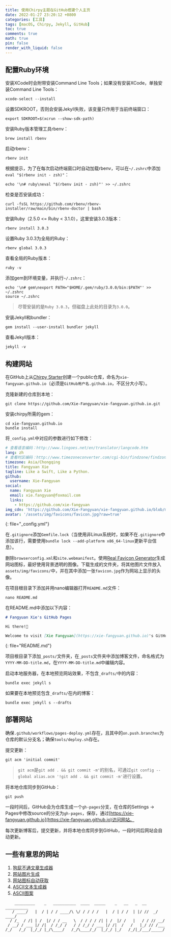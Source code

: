 ```yaml
---
title: 使用Chirpy主题在GitHub搭建个人主页
date: 2022-01-27 23:20:12 +0800
categories: [工具]
tags: [macOS, Chirpy, Jekyll, GitHub]
toc: true
comments: true
math: true
pin: false
render_with_liquid: false
---
```


## 配置Ruby环境

安装XCode时会附带安装Command Line Tools；如果没有安装XCode，单独安装Command Line Tools：

```shell
xcode-select --install
```

设置SDKROOT，否则会安装Jekyll失败，该变量只作用于当前终端窗口：

```shell
export SDKROOT=$(xcrun --show-sdk-path)
```

安装Ruby版本管理工具rbenv：

```shell
brew install rbenv
```

启动rbenv：

```shell
rbenv init
```

根据提示，为了在每次启动终端窗口时自动加载rbenv，可以在`~/.zshrc`中添加`eval "$(rbenv init - zsh)"`：

```shell
echo '\n# ruby\neval "$(rbenv init - zsh)"' >> ~/.zshrc
```

检查是否安装成功：

```shell
curl -fsSL https://github.com/rbenv/rbenv-installer/raw/main/bin/rbenv-doctor | bash
```

安装Ruby（2.5.0 <= Ruby < 3.1.0），这里安装3.0.3版本：

```shell
rbenv install 3.0.3
```

设置Ruby 3.0.3为全局的Ruby：

```shell
rbenv global 3.0.3
```

查看全局的Ruby版本：

```shell
ruby -v
```

添加gem到环境变量，并执行`~/.zshrc`：

```shell
echo '\n# gem\nexport PATH="$HOME/.gem/ruby/3.0.0/bin:$PATH"' >> ~/.zshrc
source ~/.zshrc
```

> 尽管安装的是`Ruby 3.0.3`，但磁盘上此处的目录为`3.0.0`。

安装Jekyll和bundler：

```shell
gem install --user-install bundler jekyll
```

查看Jekyll版本：

```shell
jekyll -v
```

## 构建网站

在GitHub上从[Chirpy Starter](https://github.com/cotes2020/chirpy-starter/generate)创建一个public仓库，命名为`xie-fangyuan.github.io`（必须是`GitHub用户名.github.io`，不区分大小写）。

克隆新建的仓库到本地：

```shell
git clone https://github.com/Xie-Fangyuan/xie-fangyuan.github.io.git
```

安装chirpy所需的gem：

```shell
cd xie-fangyuan.github.io
bundle install
```

将`_config.yml`中对应的参数进行如下修改：

```yml
# 查看语言编码：http://www.lingoes.net/en/translator/langcode.htm
lang: zh
# 查看时区编码：http://www.timezoneconverter.com/cgi-bin/findzone/findzone
timezone: Asia/Chongqing
title: Fangyuan Xie
tagline: Like a Swift, Like a Python.
github:
  username: Xie-Fangyuan
social:
  name: Fangyuan Xie
  email: xie.fangyuan@foxmail.com
  links:
    - https://github.com/xie-fangyuan
img_cdn: 'https://github.com/Xie-Fangyuan/xie-fangyuan.github.io/blob/main'
avatar: '/assets/img/favicons/favicon.jpg?raw=true'
```
{: file="_config.yml"}

在`.gitignore`添加`Gemfile.lock`（当使用非Linux系统时，如果不在`.gitignore`中添加该行，需要使用`bundle lock --add-platform x86_64-linux`更新平台信息）。

删除`browserconfig.xml`和`site.webmanifest`。使用[Real Favicon Generator](https://realfavicongenerator.net)生成网站图标，最好使用背景透明的图像。下载生成的文件夹，将其他图片文件放入`assets/img/favicons/`中，并在其中添加一张`favicon.jpg`作为网站上显示的头像。

在项目根目录下添加并用nano编辑器打开`README.md`文件：

```shell
nano README.md
```

在README.md中添加以下内容：

```markdown
# Fangyuan Xie's GitHub Pages

Hi there!👋

Welcome to visit [Xie Fangyuan](https://xie-fangyuan.github.io)'s GitHub Pages.
```
{: file="README.md"}

项目根目录下添加`_posts/`文件夹，在`_posts`文件夹中添加博客文件，命名格式为`YYYY-MM-DD-title.md`，在`YYYY-MM-DD-title.md`中编辑内容。

启动本地服务器，在本地预览网站效果，不包含`_drafts/`中的内容：

```shell
bundle exec jekyll s
```

如果要在本地预览包含`_drafts/`在内的博客：

```shell
bundle exec jekyll s --drafts
```

## 部署网站

确保`.github/workflows/pages-deploy.yml`存在，且其中的`on.push.branches`为仓库的默认分支名；确保`tools/deploy.sh`存在。

提交更新：

```shell
git acm 'initial commit'
```

> `git acm`是`git add . && git commit -m'`的别名，可通过`git config --global alias.acm '!git add . && git commit -m'`进行设置。

将本地仓库同步到GitHub：

```shell
git push
```

一段时间后，GitHub会为仓库生成一个`gh-pages`分支，在仓库的Settings -> Pages中修改source的分支为`gh-pages`，保存，通过[https://xie-fangyuan.github.io](https://xie-fangyuan.github.io)访问网站。

每次更新博客后，提交更新，并将本地仓库同步到GitHub，一段时间后网站会自动更新。

## 一些有意思的网站

1. [狗屁不通文章生成器](https://suulnnka.github.io/BullshitGenerator/index.html)
2. [网站图片生成](https://realfavicongenerator.net)
3. [网站图标自动获取](https://fontawesome.com)
4. [ASCII文本生成器](http://www.network-science.de/ascii/)
5. [ASCII图案](https://asciiart.website)

```text
    _________    _   __________  ____  _____    _   __   _  __ __________
   / ____/   |  / | / / ____/\ \/ / / / /   |  / | / /  | |/ //  _/ ____/
  / /_  / /| | /  |/ / / __   \  / / / / /| | /  |/ /   |   / / // __/
 / __/ / ___ |/ /|  / /_/ /   / / /_/ / ___ |/ /|  /   /   |_/ // /___
/_/   /_/  |_/_/ |_/\____/   /_/\____/_/  |_/_/ |_/   /_/|_/___/_____/
```
